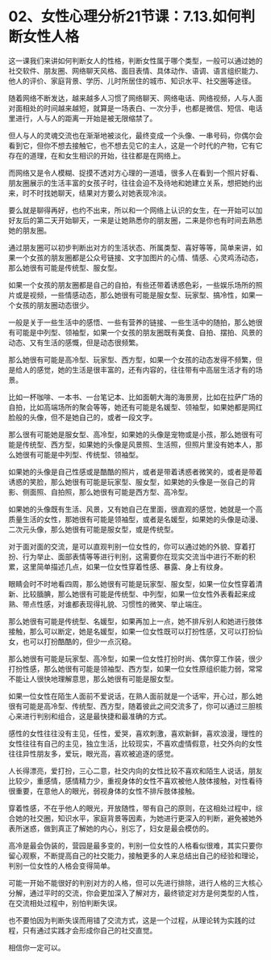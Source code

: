 # 02、女性心理分析21节课：7.13.如何判断女性人格

这一课我们来讲如何判断女人的性格，判断女性属于哪个类型，一般可以通过她的社交软件、朋友圈、网络聊天风格、面目表情、具体动作、语调、语言组织能力、他人的评价、家庭背景、学历、儿时所居住的城市、知识水平、社交圈等途径。

随着网络不断发达，越来越多人习惯了网络聊天、网络电话、网络视频，人与人面对面相处的时间越来越短，就算是一场表白、一次分手，也都是微信、短信、电话里进行，人与人的距离一开始是被无限缩禁了。

但人与人的灵魂交流也在渐渐地被淡化，最终变成一个头像、一串号码，你偶尔会看到它，但你不想去接触它，也不想去见它的主人，这是一个时代的产物，它有它存在的道理，在和女生相识的开始，往往都是在网络上。

而网络又是令人模糊、捉摸不透对方心理的一道墙，很多人在看到一个照片好看、朋友圈展示的生活丰富的女孩子时，往往会迫不及待地和她建立关系，想把她约出来，时不时找她聊天，结果对方要么对她表现冷淡。

要么就是聊得再好，也约不出来，所以和一个网络上认识的女生，在一开始可以加好友后的第二天开始聊天，一来是让她熟悉你的朋友圈，二来是你也有时间去熟悉她的朋友圈。

通过朋友圈可以初步判断出对方的生活状态、所属类型、喜好等等，简单来讲，如果一个女孩的朋友圈都是公众号链接、文字加图片的心情、情感、心灵鸡汤动态，那么她很有可能是传统型、服女型。

如果一个女孩的朋友圈都是自己的自拍，有些还带着诱惑色彩，一些娱乐场所的照片或是视频，一些情感动态，那么她很有可能是服女型、玩家型、搞冷性，如果一个女孩的朋友圈动态很少。

一般是关于一些生活中的感悟、一些有营养的链接、一些生活中的随拍，那么她很有可能是中列型、领袖型，如果一个女孩的朋友圈既有美食、自拍、摆拍、风景的动态、又有生活的感慨，但是动态很频繁。

那么她很有可能是高冷型、玩家型、西方型，如果一个女孩的动态发得不频繁，但是给人的感觉，她的生活是很丰富的，还有内容的，往往带有中高层生活才有的场景。

比如一杯咖啡、一本书、一台笔记本、比如面朝大海的海景房，比如在拉萨广场的自拍，比如高端场所的聚会等等，她还有可能是名媛型、领袖型，如果她都是网红脸般的头像，但不是她自己的，或者一段文字。

那么很有可能她是服女型、高冷型，如果她的头像是宠物或是小孩，那么她很有可能是传统型、西方型，如果她的头像是风景照、生活照，但照片里没有她本人，那么她很有可能是中列型、传统型、领袖型。

如果她的头像是自己性感或是酷酷的照片，或者是带着诱惑者微笑的，或者是带着诱惑的笑脸，那么她很有可能是玩家型、服女型，如果她的头像是一张自己的背影、侧面照、自拍照，那么她很有可能是西方型、高冷型。

如果她的头像既有生活、风景，又有她自己在里面，很直观的感觉，她就是一个高质量生活的女性，那她很有可能是领袖型，或者是名媛型，如果她的头像是动漫、二次元头像，那么她很有可能是服女型，或是传统型。

对于面对面的交流，是可以直观判别一位女性的，你可以通过她的外貌、穿着打扮、行为举止、面部表情等等进行判别，这需要你在现实交流当中进行不断的积累，这里简单描述几点，如果一位女性穿着性感、暴露、身上有纹身。

眼睛会时不时地看四周，那么她很有可能是玩家型、服女型，如果一位女性穿着清新、比较腼腆，那么她很有可能是传统型、中列型，如果一位女性外表看起来成熟、带点性感，对谁都表现得礼貌、习惯性的微笑、举止端庄。

那么她很有可能是传统型、名媛型，如果再加上一点，她不排斥别人和她进行肢体接触，那么可以断定，她是名媛型，如果一位女性既可以打扮性感，又可以打扮仙女，也可以打扮酷酷的，但少一点沉稳。

那么她很有可能是玩家型、高冷型，如果一位女性打扮时尚、偶尔穿工作装，很少打扮性感，那么她很有可能是领袖型、西方型，如果一位女性原组织能力弱，常常不能让人很快地理解意思，那么她很有可能是服女型。

如果一位女性在陌生人面前不爱说话，在熟人面前就是一个话牢，开心过，那么她很有可能是高冷型、传统型、西方型，随着彼此之间交流多了，你可以通过三胆核心来进行判别和组合，这是最快捷和最准确的方式。

感性的女性往往没有主见，任性，爱哭，喜欢刺激，喜欢新鲜，喜欢浪漫，理性的女性往往有自己的主见，独立生活，比较现实，不喜欢虚情假意，社交外向的女性往往异性朋友多，爱玩，眼光高，喜欢被追逐的感觉。

人长得漂亮，爱打扮，三心二意，社交内向的女性比较不喜欢和陌生人说话，朋友比较少，重感情，感情精力少，重视身体的女性不喜欢被他人肢体接触，对性看待很重要，在意他人的眼光，弱视身体的女性不排斥肢体接触。

穿着性感，不在乎他人的眼光，开放随性，带有自己的原则，在这相处过程中，综合她的社交圈，知识水平，家庭背景等因素，为她进行更深入的判断，避免被她外表所迷惑，做到真正了解她的内心，别忘了，妇女是最会模仿的。

高冷是最会伪装的，营园是最多变的，判别一位女性的人格看似很难，其实只要你留心观察，不断提高自己的社交能力，接触更多的人来总结出自己的经验和理论，判别一位女性的人格会变得简单。

可能一开始不能很好的判别对方的人格，但可以先进行排除，进行人格的三大核心分解，通过平时的交流，你会更加深入了解对方，最终锁定对方是何类型的人性，在交流相处过程中，别怕判断失误。

也不要怕因为判断失误而用错了交流方式，这是一个过程，从理论转为实践的过程，只有通过实践才会形成你自己的社交直觉。

相信你一定可以。